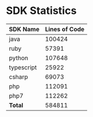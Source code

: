 # SDK Statistics

| SDK Name | Lines of Code |
| -------- | ------------- |
| java | 100424 |
| ruby | 57391 |
| python | 107648 |
| typescript | 25922 |
| csharp | 69073 |
| php | 112091 |
| php7 | 112262 |
| **Total** | 584811 |
